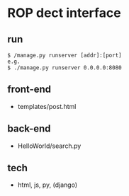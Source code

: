 # ROP dect interface
## run 
```
$ /manage.py runserver [addr]:[port]
e.g.
$ ./manage.py runserver 0.0.0.0:8080
```
## front-end
- templates/post.html
## back-end
- HelloWorld/search.py
## tech
 - html, js, py, (django)

